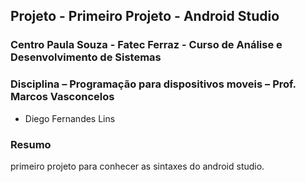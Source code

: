 ## Projeto - Primeiro Projeto - Android Studio
### Centro Paula Souza - Fatec Ferraz - Curso de Análise e Desenvolvimento de Sistemas
### Disciplina – Programação para dispositivos moveis – Prof. Marcos Vasconcelos

- Diego Fernandes Lins

### Resumo
primeiro projeto para conhecer as sintaxes do android studio.


